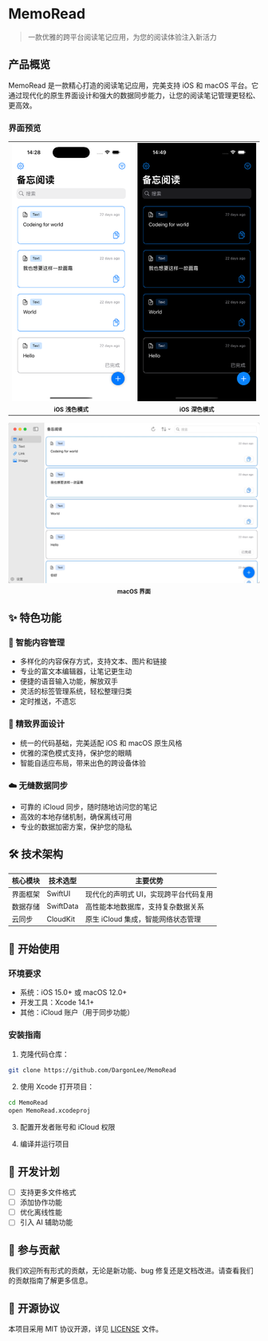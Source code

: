 # MemoRead

> 一款优雅的跨平台阅读笔记应用，为您的阅读体验注入新活力

## 产品概览

MemoRead 是一款精心打造的阅读笔记应用，完美支持 iOS 和 macOS 平台。它通过现代化的原生界面设计和强大的数据同步能力，让您的阅读笔记管理更轻松、更高效。

### 界面预览

<table>
  <tr>
    <td align="center"><img src="README.assets/Memo_iOS.png" alt="iOS Light Mode"/><br/><sub><b>iOS 浅色模式</b></sub></td>
    <td align="center"><img src="README.assets/Memo_iOS_Dark.png" alt="iOS Dark Mode"/><br/><sub><b>iOS 深色模式</b></sub></td>
  </tr>
</table>

<p align="center">
  <img src="README.assets/Memo_macOS.png" alt="macOS Mode"/><br/>
  <sub><b>macOS 界面</b></sub>
</p>

## ✨ 特色功能

### 📝 智能内容管理
- 多样化的内容保存方式，支持文本、图片和链接
- 专业的富文本编辑器，让笔记更生动
- 便捷的语音输入功能，解放双手
- 灵活的标签管理系统，轻松整理归类
- 定时推送，不遗忘

### 🎨 精致界面设计
- 统一的代码基础，完美适配 iOS 和 macOS 原生风格
- 优雅的深色模式支持，保护您的眼睛
- 智能自适应布局，带来出色的跨设备体验

### ☁️ 无缝数据同步
- 可靠的 iCloud 同步，随时随地访问您的笔记
- 高效的本地存储机制，确保离线可用
- 专业的数据加密方案，保护您的隐私

## 🛠️ 技术架构

| 核心模块 | 技术选型 | 主要优势 |
|---------|---------|---------|
| 界面框架 | SwiftUI | 现代化的声明式 UI，实现跨平台代码复用 |
| 数据存储 | SwiftData | 高性能本地数据库，支持复杂数据关系 |
| 云同步 | CloudKit | 原生 iCloud 集成，智能网络状态管理 |

## 🚀 开始使用

### 环境要求

- 系统：iOS 15.0+ 或 macOS 12.0+
- 开发工具：Xcode 14.1+
- 其他：iCloud 账户（用于同步功能）

### 安装指南

1. 克隆代码仓库：
```bash
git clone https://github.com/DargonLee/MemoRead
```

2. 使用 Xcode 打开项目：
```bash
cd MemoRead
open MemoRead.xcodeproj
```

3. 配置开发者账号和 iCloud 权限

4. 编译并运行项目

## 📝 开发计划

- [ ] 支持更多文件格式
- [ ] 添加协作功能
- [ ] 优化离线性能
- [ ] 引入 AI 辅助功能

## 🤝 参与贡献

我们欢迎所有形式的贡献，无论是新功能、bug 修复还是文档改进。请查看我们的贡献指南了解更多信息。

## 📄 开源协议

本项目采用 MIT 协议开源，详见 [LICENSE](LICENSE) 文件。
